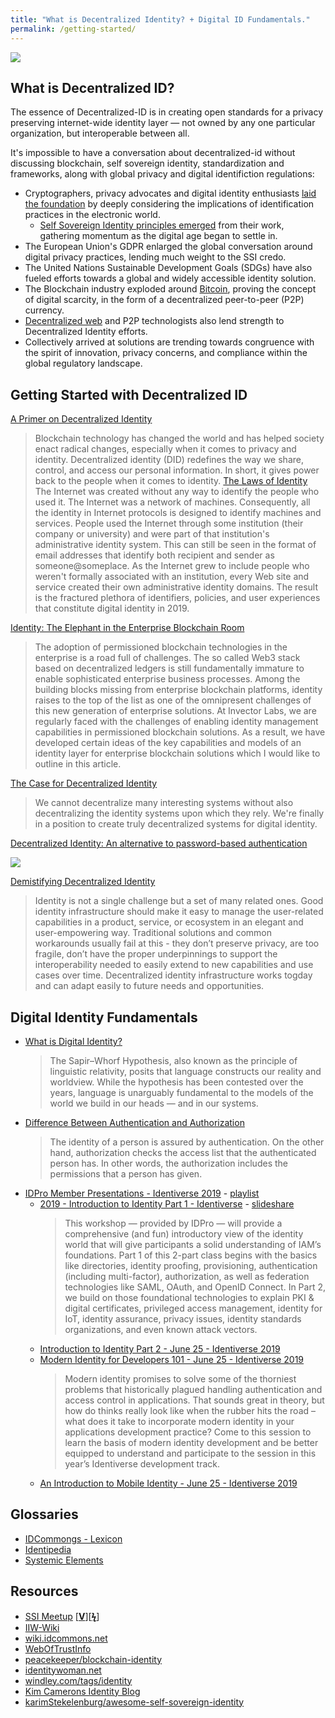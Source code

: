```yaml
---
title: "What is Decentralized Identity? + Digital ID Fundamentals."
permalink: /getting-started/
---
```


![](https://i.imgur.com/9KpJRDr.png)

## What is Decentralized ID?

The essence of Decentralized-ID is in creating open standards for a privacy preserving internet-wide identity layer — not owned by any one particular organization, but interoperable between all.

It's impossible to have a conversation about decentralized-id without discussing blockchain, self sovereign identity, standardization and frameworks, along with global privacy and digital identifiction regulations:


* Cryptographers, privacy advocates and digital identity enthusiasts <a href="/history/">laid the foundation</a> by deeply considering the implications of identification practices in the electronic world.
  * <a href="/literature/self-sovereign-identity/evolution-of-ssi/">Self Sovereign Identity principles emerged</a> from their work, gathering momentum as the digital age began to settle in.
* The European Union's GDPR enlarged the global conversation around digital privacy practices, lending much weight to the SSI credo.
* The United Nations Sustainable Development Goals (SDGs) have also fueled efforts towards a global and widely accessible identity solution.
* The Blockchain industry exploded around <a href="https://bitcoinfo.xyz">Bitcoin</a>, proving the concept of digital scarcity, in the form of a decentralized peer-to-peer (P2P) currency.
* <a href="https://sourcecrypto.pub/decentralized-web/">Decentralized web</a> and P2P technologists also lend strength to Decentralized Identity efforts.
* Collectively arrived at solutions are trending towards congruence with the spirit of innovation, privacy concerns, and compliance within the global regulatory landscape.

## Getting Started with Decentralized ID

[A Primer on Decentralized Identity](https://selfkey.org/a-primer-on-decentralized-identity/)
  > Blockchain technology has changed the world and has helped society enact radical changes, especially when it comes to privacy and identity. Decentralized identity (DID) redefines the way we share, control, and access our personal information. In short, it gives power back to the people when it comes to identity.
[The Laws of Identity](http://www.windley.com/archives/2019/01/the_laws_of_identity.shtml)
  > The Internet was created without any way to identify the people who used it. The Internet was a network of machines. Consequently, all the identity in Internet protocols is designed to identify machines and services. People used the Internet through some institution (their company or university) and were part of that institution's administrative identity system. This can still be seen in the format of email addresses that identify both recipient and sender as someone@someplace. As the Internet grew to include people who weren't formally associated with an institution, every Web site and service created their own administrative identity domains. The result is the fractured plethora of identifiers, policies, and user experiences that constitute digital identity in 2019.

[Identity: The Elephant in the Enterprise Blockchain Room](https://hackernoon.com/identity-the-elephant-in-the-enterprise-blockchain-room-6f31ed8d4132)
  > The adoption of permissioned blockchain technologies in the enterprise is a road full of challenges. The so called Web3 stack based on decentralized ledgers is still fundamentally immature to enable sophisticated enterprise business processes. Among the building blocks missing from enterprise blockchain platforms, identity raises to the top of the list as one of the omnipresent challenges of this new generation of enterprise solutions. At Invector Labs, we are regularly faced with the challenges of enabling identity management capabilities in permissioned blockchain solutions. As a result, we have developed certain ideas of the key capabilities and models of an identity layer for enterprise blockchain solutions which I would like to outline in this article.

[The Case for Decentralized Identity](https://www.windley.com/archives/2017/08/the_case_for_decentralized_identity.shtml)
  > We cannot decentralize many interesting systems without also decentralizing the identity systems upon which they rely. We're finally in a position to create truly decentralized systems for digital identity.

[Decentralized Identity: An alternative to password-based authentication](https://www.ibm.com/blogs/blockchain/2018/10/decentralized-identity-an-alternative-to-password-based-authentication/)

[![](https://i.imgur.com/7asRg1y.png)](https://www.gsma.com/identity/wp-content/uploads/2019/11/MWCA-19-ID-seminar-Microsoft-presentation-final.pdf)

[Demistifying Decentralized Identity](https://medium.com/3box/demystifying-digital-id-6ec413b129ac)
  > Identity is not a single challenge but a set of many related ones. Good identity infrastructure should make it easy to manage the user-related capabilities in a product, service, or ecosystem in an elegant and user-empowering way. Traditional solutions and common workarounds usually fail at this - they don’t preserve privacy, are too fragile, don’t have the proper underpinnings to support the interoperability needed to easily extend to new capabilities and use cases over time. Decentralized identity infrastructure works togday and can adapt easily to future needs and opportunities.


## Digital Identity Fundamentals

* [What is Digital Identity?](https://medium.com/humanizing-the-singularity/what-is-digital-identity-c77983c03306)
  > The Sapir–Whorf Hypothesis, also known as the principle of linguistic relativity, posits that language constructs our reality and worldview. While the hypothesis has been contested over the years, language is unarguably fundamental to the models of the world we build in our heads — and in our systems.
* [Difference Between Authentication and Authorization](https://techdifferences.com/difference-between-authentication-and-authorization.html)
  > The identity of a person is assured by authentication. On the other hand, authorization checks the access list that the authenticated person has. In other words, the authorization includes the permissions that a person has given.
* [IDPro Member Presentations - Identiverse 2019](https://idpro.org/member-present) - [playlist](https://www.youtube.com/playlist?list=PLpKq7xRiIHaTDwAqpIU1UYpKZY03tfTMf)
  * [2019 - Introduction to Identity Part 1 - Identiverse](https://www.youtube.com/watch?v=T5w1EXqMqR0&list=PLpKq7xRiIHaTDwAqpIU1UYpKZY03tfTMf&index=5&t=0s) -  [slideshare](https://www.slideshare.net/Identiverse/2019-introduction-to-identity-part-1-identiverse-day-1-june-25)
    > This workshop — provided by IDPro — will provide a comprehensive (and fun) introductory view of the identity world that will give participants a solid understanding of IAM’s foundations. Part 1 of this 2-part class begins with the basics like directories, identity proofing, provisioning, authentication (including multi-factor), authorization, as well as federation technologies like SAML, OAuth, and OpenID Connect. In Part 2, we build on those foundational technologies to explain PKI & digital certificates, privileged access management, identity for IoT, identity assurance, privacy issues, identity standards organizations, and even known attack vectors.
  * [Introduction to Identity Part 2 - June 25 - Identiverse 2019](https://www.youtube.com/watch?v=zxKRUXmTLJs)
  * [Modern Identity for Developers 101 - June 25 - Identiverse 2019](https://www.youtube.com/watch?v=kWpqFWz_9II)
    > Modern identity promises to solve some of the thorniest problems that historically plagued handling authentication and access control in applications. That sounds great in theory, but how do thinks really look like when the rubber hits the road – what does it take to incorporate modern identity in your applications development practice? Come to this session to learn the basis of modern identity development and be better equipped to understand and participate to the session in this year’s Identiverse development track.
  * [An Introduction to Mobile Identity - June 25 - Identiverse 2019](https://www.youtube.com/watch?v=25qiVyZEZOg&list=PLpKq7xRiIHaTDwAqpIU1UYpKZY03tfTMf&index=18)


## Glossaries

* [IDCommongs - Lexicon](http://wiki.idcommons.org/Lexicon)
* [Identipedia](http://wiki.idcommons.org/Identipedia)
* [Systemic Elements](http://wiki.idcommons.org/Systemic_Elements)

## Resources

* [SSI Meetup](http://ssimeetup.org/) [[**V**](https://www.youtube.com/channel/UCSqSTlKdbbCM1muGOhDa3Og)][[**ϟ**](https://www.slideshare.net/SSIMeetup/presentations/)] 
* [IIW-Wiki](https://iiw.idcommons.net/Main_Page)
* [wiki.idcommons.net](http://wiki.idcommons.net/Main_Page)
* [WebOfTrustInfo](https://github.com/WebOfTrustInfo/)
* [peacekeeper/blockchain-identity](https://github.com/peacekeeper/blockchain-identity)
* [identitywoman.net](https://identitywoman.net/)
* [windley.com/tags/identity](http://www.windley.com/tags/identity.shtml)
* [Kim Camerons Identity Blog](https://identityblog.com)
* [karimStekelenburg/awesome-self-sovereign-identity](https://github.com/karimStekelenburg/awesome-self-sovereign-identity)
